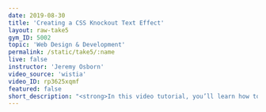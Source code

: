 ```yaml
---
date: 2019-08-30
title: 'Creating a CSS Knockout Text Effect'
layout: raw-take5
gym_ID: 5002
topic: 'Web Design & Development'
permalink: /static/take5/:name
live: false
instructor: 'Jeremy Osborn'
video_source: 'wistia'
video_ID: rp3625xqmf
featured: false
short_description: "<strong>In this video tutorial, you’ll learn how to lorem your ipsum with CSS.</strong> Lorem ipsum dolor sit amet, consetetur sadipscing elitr, sed diam nonumy eirmod tempor invidunt ut labore et dolore magna aliquyam erat, sed diam voluptua."
---
```

